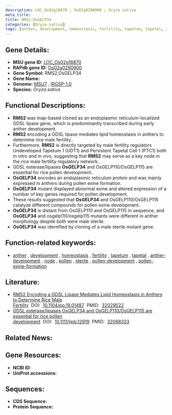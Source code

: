 ```yaml
---
description: LOC_Os02g18870 ; Os02g0290900 ; Oryza sativa
meta_title:
title: RMS2,OsGELP34
categories: [Oryza sativa]
tags: [anther, development, homeostasis, fertility, tapetum, tapetal, anther development, node, pollen, sterile, pollen development, pollen exine formation]
---
```


## Gene Details:
- **MSU gene ID:** [LOC_Os02g18870](http://rice.uga.edu/cgi-bin/ORF_infopage.cgi?orf=LOC_Os02g18870)  
- **RAPdb gene ID:** [Os02g0290900](https://rapdb.dna.affrc.go.jp/locus/?name=Os02g0290900)  
- **Gene Symbol:** RMS2,OsGELP34
- **Gene Name:**
- **Genome:**  [MSU7](http://rice.uga.edu/)&nbsp;,&nbsp;[IRGSP-1.0](https://rapdb.dna.affrc.go.jp/download/irgsp1.html)
- **Species:** *Oryza sativa*

## Functional Descriptions:
   - **RMS2** was map-based cloned as an endoplasmic reticulum-localized GDSL lipase gene, which is predominantly transcribed during early anther development.
   - **RMS2** encoding a GDSL lipase mediates lipid homeostasis in anthers to determine rice male fertility..
   - Furthermore, **RMS2** is directly targeted by male fertility regulators Undeveloped Tapetum 1 (UDT1) and Persistent Tapetal Cell 1 (PTC1) both in vitro and in vivo, suggesting that **RMS2** may serve as a key node in the rice male fertility regulatory network.
   - GDSL esterase/lipases **OsGELP34** and OsGELP110/OsGELP115 are essential for rice pollen development..
   - **OsGELP34** encodes an endoplasmic reticulum protein and was mainly expressed in anthers during pollen exine formation.
   - **OsGELP34** mutant displayed abnormal exine and altered expression of a number of key genes required for pollen development.
   - These results suggested that **OsGELP34** and OsGELP110/OsGELP115 catalyze different compounds for pollen exine development.
   - **OsGELP34** is distant from OsGELP110 and OsGELP115 in sequence, and **OsGELP34** and osgelp110/osgelp115 mutants were different in anther morphology despite both were male sterile.
   - **OsGELP34** was identified by cloning of a male sterile mutant gene.

## Function-related keywords:
   - [anther](/tags/anther/)&nbsp;,&nbsp;[development](/tags/development/)&nbsp;,&nbsp;[homeostasis](/tags/homeostasis/)&nbsp;,&nbsp;[fertility](/tags/fertility/)&nbsp;,&nbsp;[tapetum](/tags/tapetum/)&nbsp;,&nbsp;[tapetal](/tags/tapetal/)&nbsp;,&nbsp;[anther-development](/tags/anther-development/)&nbsp;,&nbsp;[node](/tags/node/)&nbsp;,&nbsp;[pollen](/tags/pollen/)&nbsp;,&nbsp;[sterile](/tags/sterile/)&nbsp;,&nbsp;[pollen-development](/tags/pollen-development/)&nbsp;,&nbsp;[pollen-exine-formation](/tags/pollen-exine-formation/)

## Literature:
   - [RMS2 Encoding a GDSL Lipase Mediates Lipid Homeostasis in Anthers to Determine Rice Male Fertility](https://www.doi.org/10.1104/pp.19.01487)&nbsp;&nbsp;DOI:&nbsp;&nbsp;[10.1104/pp.19.01487](https://www.doi.org/10.1104/pp.19.01487)&nbsp;&nbsp;PMID:&nbsp;&nbsp;[32029522](https://pubmed.ncbi.nlm.nih.gov/32029522/)
   - [GDSL esterase/lipases OsGELP34 and OsGELP110/OsGELP115 are essential for rice pollen development](https://www.doi.org/10.1111/jipb.12919)&nbsp;&nbsp;DOI:&nbsp;&nbsp;[10.1111/jipb.12919](https://www.doi.org/10.1111/jipb.12919)&nbsp;&nbsp;PMID:&nbsp;&nbsp;[32068333](https://pubmed.ncbi.nlm.nih.gov/32068333/)

## Related News:

## Gene Resources:
- **NCBI ID:**  []()
- **UniProt accessions:** [](https://www.uniprot.org/uniprotkb//entry)

## Sequences:
- **CDS Sequence:**
- **Protein Sequence:**
